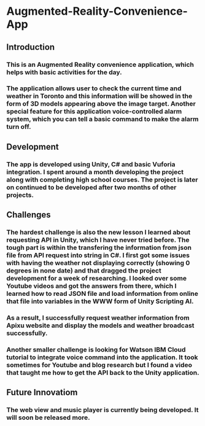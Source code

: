 # Augmented-Reality-Convenience-App

## Introduction

### This is an Augmented Reality convenience application, which helps with basic activities for the day. 
### The application allows user to check the current time and weather in Toronto and this information will be showed in the form of 3D models appearing above the image target. Another special feature for this application voice-controlled alarm system, which you can tell a basic command to make the alarm turn off.

## Development
### The app is developed using Unity, C# and basic Vuforia integration. I spent around a month developing the project along with completing high school courses. The project is later on continued to be developed after two months of other projects.

## Challenges
### The hardest challenge is also the new lesson I learned about requesting API in Unity, which I have never tried before. The tough part is within the transfering the information from json file from API request into string in C#. I first got some issues with having the weather not displaying correctly (showing 0 degrees in none date) and that dragged the project development for a week of researching. I looked over some Youtube videos and got the answers from there, which I learned how to read JSON file and load information from online that file into variables in the WWW form of Unity Scripting AI.
### As a result, I successfully request weather information from Apixu website and display the models and weather broadcast successfully.

### Another smaller challenge is looking for Watson IBM Cloud tutorial to integrate voice command into the application. It took sometimes for Youtube and blog research but I found a video that taught me how to get the API back to the Unity application.

## Future Innovatiom
### The web view and music player is currently being developed. It will soon be released more.
